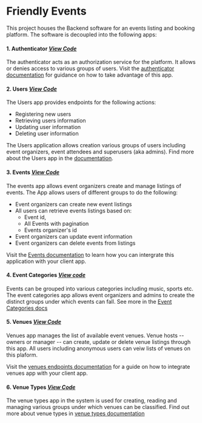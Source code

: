 # Friendly Events

This project houses the Backend software for an events listing and booking platform. The software is decoupled into the following apps:

#### 1. Authenticator [*View Code*](./src/apps/authenticator/)
The authenticator acts as an authorization service for the platform. It allows or denies access to various groups of users. Visit the [authenticator documentation](https://github.com/GHOST-Aram/friendly-docs/blob/main/authentication/authentication.md) for guidance on how to take advantage of this app.

#### 2. Users [*View Code*](./src/apps/users/)
The Users app provides endpoints for the following actions:
- Registering new users
- Retrieving users information
- Updating user information
- Deleting user information

The Users application allows creation various groups of users including event organizers, event attendees and superusers (aka admins). Find more about the Users app in the [documentation](https://github.com/GHOST-Aram/friendly-docs/blob/main/users/users.md).

#### 3. Events [*View Code*](./src/apps/eventz/)
The events app allows event organizers create and manage listings of events. The App allows users of different groups to do the following:
- Event organizers can create new event listings
- All users can retrieve events listings based on:
    * Event id,
    * All Events with pagination
    * Events organizer's id
- Event organizers can update event information
- Event organizers can delete events from listings

Visit the [Events documentation](https://github.com/GHOST-Aram/friendly-docs/blob/main/events/events.md) to learn how you can intergrate this application with your client app.


#### 4. Event Categories [*View code*](./src/apps/eventcategories/)
Events can be grouped into various categories including music, sports etc. The event categories app allows event organizers and admins to create the distinct groups under which events can fall.
See more in the [Event Categories docs](https://github.com/GHOST-Aram/friendly-docs/blob/main/eventcategories/eventcategories.md)

#### 5. Venues [*View Code*](./src/apps/venues/)
Venues app manages the list of available event venues. Venue hosts -- owners or manager -- can create, update or delete venue listings through this app. All users including anonymous users can veiw lists of venues on this plaform.

Visit the [venues endpoints documentation](https://github.com/GHOST-Aram/friendly-docs/blob/main/venues/venues.md) for a guide on how to integrate venues app with your client app.

#### 6. Venue Types [*View Code*](./src/apps/venuetypes/)
The venue types app in the system is used for creating, reading and managing various groups under which venues can be classified. Find out more about venue types in [venue types documentation](https://github.com/GHOST-Aram/friendly-docs/blob/main/venue-types/venue-types.md)

